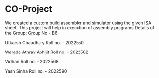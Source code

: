 # CO-Project
We created a custom build assembler and simulator using the given ISA sheet. This project will help in execution of assembly programs 
Details of the Group: 
Group No - B6

Utkarsh Chaudhary 
Roll no. - 2022550

Warade Athrav Abhijit 
Roll no. - 2022582

Vidhan 
Roll no. - 2022568

Yash Sinha 
Roll no. - 2022590
